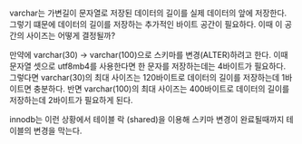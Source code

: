 # 
varchar는 가변길이 문자열로 저장된 데이터의 길이를 실제 데이터의 앞에 저장한다. 
그렇기 떄문에 데이터의 길이를 저장하는 추가적인 바이트 공간이 필요하다. 
이때 이 공간의 사이즈는 어떻게 결정될까?

만약에 varchar(30) -> varchar(100)으로 스키마를 변경(ALTER)하려고 한다. 
이때 문자열 셋으로 utf8mb4를 사용한다면 한 문자를 저장하는데는 4바이트가 필요하다.
그렇다면 varchar(30)의 최대 사이즈는 120바이트로 데이터의 길이를 저장하는데 1바이트면 충분하다. 
반면 varchar(100)의 최대 사이즈는 400바이트로 데이터의 길이를 저장하는데 2바이트가 필요하게 된다. 

innodb는 이런 상황에서 테이블 락 (shared)을 이용해 스키마 변경이 완료될때까지 테이블의 변경을 막는다.
 
